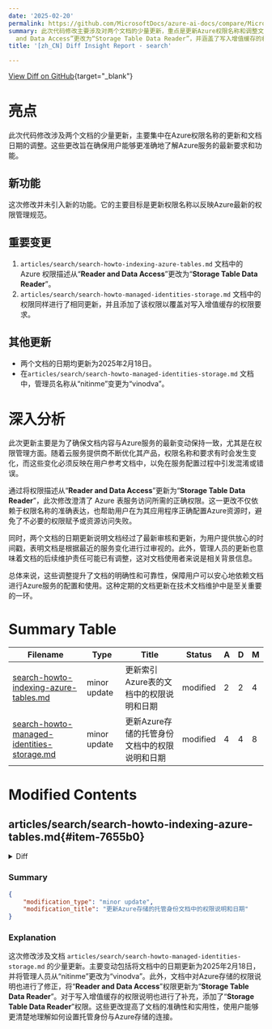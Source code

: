 ```yaml
---
date: '2025-02-20'
permalink: https://github.com/MicrosoftDocs/azure-ai-docs/compare/MicrosoftDocs:f9aa01e...MicrosoftDocs:11dfa93
summary: 此次代码修改主要涉及对两个文档的少量更新，重点是更新Azure权限名称和调整文档日期。这些更改旨在帮助用户更准确地理解Azure服务的最新要求和功能。具体而言，文档中的权限描述从“Reader
  and Data Access”更改为“Storage Table Data Reader”，并涵盖了写入增值缓存的权限要求。此外，两个文档的日期已更新为2025年2月18日，管理员名称也进行了调整。总体来说，这些修改提升了文档的清晰度和可靠性，使用户在配置Azure服务时能更放心地参考相关文档。
title: '[zh_CN] Diff Insight Report - search'

---
```


[View Diff on GitHub](https://github.com/MicrosoftDocs/azure-ai-docs/compare/MicrosoftDocs:f9aa01e...MicrosoftDocs:11dfa93){target="_blank"}

# 亮点
此次代码修改涉及两个文档的少量更新，主要集中在Azure权限名称的更新和文档日期的调整。这些更改旨在确保用户能够更准确地了解Azure服务的最新要求和功能。

## 新功能
这次修改并未引入新的功能。它的主要目标是更新权限名称以反映Azure最新的权限管理规范。

## 重要变更
1. `articles/search/search-howto-indexing-azure-tables.md` 文档中的 Azure 权限描述从“**Reader and Data Access**”更改为“**Storage Table Data Reader**”。
2. `articles/search/search-howto-managed-identities-storage.md` 文档中的权限同样进行了相同更新，并且添加了该权限以覆盖对写入增值缓存的权限要求。

## 其他更新
- 两个文档的日期均更新为2025年2月18日。
- 在`articles/search/search-howto-managed-identities-storage.md` 文档中，管理员名称从“nitinme”变更为“vinodva”。

# 深入分析
此次更新主要是为了确保文档内容与Azure服务的最新变动保持一致，尤其是在权限管理方面。随着云服务提供商不断优化其产品，权限名称和要求有时会发生变化，而这些变化必须反映在用户参考文档中，以免在服务配置过程中引发混淆或错误。

通过将权限描述从“**Reader and Data Access**”更新为“**Storage Table Data Reader**”，此次修改澄清了 Azure 表服务访问所需的正确权限。这一更改不仅依赖于权限名称的准确表达，也帮助用户在为其应用程序正确配置Azure资源时，避免了不必要的权限赋予或资源访问失败。

同时，两个文档的日期更新说明文档经过了最新审核和更新，为用户提供放心的时间戳，表明文档是根据最近的服务变化进行过审视的。此外，管理人员的更新也意味着文档的后续维护责任可能已有调整，这对文档使用者来说是相关背景信息。

总体来说，这些调整提升了文档的明确性和可靠性，保障用户可以安心地依赖文档进行Azure服务的配置和使用。这种定期的文档更新在技术文档维护中是至关重要的一环。

# Summary Table
|  Filename  | Type |    Title    | Status | A  | D  | M  |
|------------|------|-------------|--------|----|----|----|
| [search-howto-indexing-azure-tables.md](#item-7655b0) | minor update | 更新索引Azure表的文档中的权限说明和日期 | modified | 2 | 2 | 4 | 
| [search-howto-managed-identities-storage.md](#item-8209c4) | minor update | 更新Azure存储的托管身份文档中的权限说明和日期 | modified | 4 | 4 | 8 | 


# Modified Contents
## articles/search/search-howto-indexing-azure-tables.md{#item-7655b0}

<details>
<summary>Diff</summary>
````diff
@@ -11,7 +11,7 @@ ms.service: azure-ai-search
 ms.custom:
   - ignite-2023
 ms.topic: how-to
-ms.date: 11/20/2024
+ms.date: 02/18/2025
 ---
 
 # Index data from Azure Table Storage
@@ -26,7 +26,7 @@ This article supplements [**Create an indexer**](search-howto-create-indexers.md
 
 + Tables containing text. If you have binary data, consider [AI enrichment](cognitive-search-concept-intro.md) for image analysis.
 
-+ Read permissions on Azure Storage. A "full access" connection string includes a key that gives access to the content, but if you're using Azure roles, make sure the [search service managed identity](search-howto-managed-identities-data-sources.md) has **Reader and Data Access** permissions.
++ Read permissions on Azure Storage. A "full access" connection string includes a key that gives access to the content, but if you're using Azure roles, make sure the [search service managed identity](search-howto-managed-identities-data-sources.md) has **Storage Table Data Reader** permissions.
 
 To work through the examples in this article, you need the Azure portal or a [REST client](search-get-started-rest.md). If you're using Azure portal, make sure that access to all public networks is enabled. Other approaches for creating an Azure Table indexer include Azure SDKs.
 
````
</details>

### Summary

```json
{
    "modification_type": "minor update",
    "modification_title": "更新索引Azure表的文档中的权限说明和日期"
}
```

### Explanation
此次修改主要是对文档 `articles/search/search-howto-indexing-azure-tables.md` 进行的少量更新。具体来说，文档中的日期被更新为2025年2月18日。此外，关于Azure Storage权限的描述也进行了调整，从“**Reader and Data Access**”权限更新为“**Storage Table Data Reader**”权限。这些更改旨在确保文档内容与最新的Azure功能和权限要求保持一致，以提高用户在使用这些服务时的清晰度和准确性。

## articles/search/search-howto-managed-identities-storage.md{#item-8209c4}

<details>
<summary>Diff</summary>
````diff
@@ -4,11 +4,11 @@ titleSuffix: Azure AI Search
 description: Learn how to set up an indexer connection to an Azure Storage account using a managed identity.
 author: gmndrg
 ms.author: gimondra
-manager: nitinme
+manager: vinodva
 
 ms.service: azure-ai-search
 ms.topic: how-to
-ms.date: 01/16/2025
+ms.date: 02/18/2025
 ms.custom:
   - subject-rbac-steps
   - ignite-2023
@@ -41,10 +41,10 @@ You can use a system-assigned managed identity or a user-assigned managed identi
    |------|-----------------|
    | Blob indexing using an indexer | Add **Storage Blob Data Reader** |
    | ADLS Gen2 indexing using an indexer | Add **Storage Blob Data Reader** |
-   | Table indexing using an indexer | Add **Reader and Data Access** |
+   | Table indexing using an indexer | Add **Storage Table Data Reader** |
    | File indexing using an indexer | Add **Reader and Data Access** |
    | Write to a [knowledge store](knowledge-store-concept-intro.md) | Add **Storage Blob Data Contributor** for object and file projections, and **Reader and Data Access** for table projections. |
-   | Write to an [enrichment cache](cognitive-search-incremental-indexing-conceptual.md) | Add **Storage Blob Data Contributor**  |
+   | Write to an [enrichment cache](cognitive-search-incremental-indexing-conceptual.md) | Add **Storage Blob Data Contributor** and **Storage Table Data Reader** |
    | Save [debug session state](cognitive-search-debug-session.md) | Add **Storage Blob Data Contributor**  |
 
 1. Select **Next**.
````
</details>

### Summary

```json
{
    "modification_type": "minor update",
    "modification_title": "更新Azure存储的托管身份文档中的权限说明和日期"
}
```

### Explanation
这次修改涉及文档 `articles/search/search-howto-managed-identities-storage.md` 的少量更新。主要变动包括将文档中的日期更新为2025年2月18日，并将管理人员从“nitinme”更改为“vinodva”。此外，文档中对Azure存储的权限说明也进行了修正，将“**Reader and Data Access**”权限更新为“**Storage Table Data Reader**”。对于写入增值缓存的权限说明也进行了补充，添加了“**Storage Table Data Reader**”权限。这些更改提高了文档的准确性和实用性，使用户能够更清楚地理解如何设置托管身份与Azure存储的连接。



